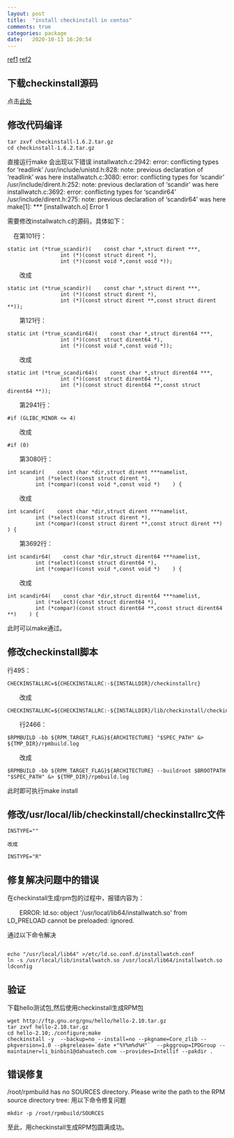 ```yaml
---
layout: post
title:  "install checkinstall in centos"
comments: true
categories: package
date:   2020-10-13 16:20:54
---
```


[ref1](https://www.cnblogs.com/moceanliu/p/4933263.html)
[ref2](https://serverfault.com/questions/152704/checkinstall-failed-with-root-rpmbuild-has-no-source-directory)

## 下载checkinstall源码
点击[此处](https://asic-linux.com.mx/~izto/checkinstall/)

## 修改代码编译
```
tar zxvf checkinstall-1.6.2.tar.gz
cd checkinstall-1.6.2.tar.gz
``` 

直接运行make 会出现以下错误
installwatch.c:2942: error: conflicting types for ‘readlink’
/usr/include/unistd.h:828: note: previous declaration of ‘readlink’ was here
installwatch.c:3080: error: conflicting types for ‘scandir’
/usr/include/dirent.h:252: note: previous declaration of ‘scandir’ was here
installwatch.c:3692: error: conflicting types for ‘scandir64’
/usr/include/dirent.h:275: note: previous declaration of ‘scandir64’ was here
make[1]: *** [installwatch.o] Error 1

需要修改installwatch.c的源码，具体如下：

　在第101行：

```
static int (*true_scandir)(    const char *,struct dirent ***,
                 int (*)(const struct dirent *),
                 int (*)(const void *,const void *));
```
　　改成

```
static int (*true_scandir)(    const char *,struct dirent ***,
                 int (*)(const struct dirent *),
                 int (*)(const struct dirent **,const struct dirent **));
```

　　第121行：

```
static int (*true_scandir64)(    const char *,struct dirent64 ***,
                 int (*)(const struct dirent64 *),
                 int (*)(const void *,const void *));
```
　　改成

```
static int (*true_scandir64)(    const char *,struct dirent64 ***,
                 int (*)(const struct dirent64 *),
                 int (*)(const struct dirent64 **,const struct dirent64 **));
```

　　第2941行：

```
#if (GLIBC_MINOR <= 4)
```
　　改成

```
#if (0)
```

　　第3080行：

```
int scandir(    const char *dir,struct dirent ***namelist,
         int (*select)(const struct dirent *),
         int (*compar)(const void *,const void *)    ) {
```
　　改成

```
int scandir(    const char *dir,struct dirent ***namelist,
         int (*select)(const struct dirent *),
         int (*compar)(const struct dirent **,const struct dirent **)    ) {
```

　　第3692行：

```
int scandir64(    const char *dir,struct dirent64 ***namelist,
         int (*select)(const struct dirent64 *),
         int (*compar)(const void *,const void *)    ) {
```
　　改成

```
int scandir64(    const char *dir,struct dirent64 ***namelist,
         int (*select)(const struct dirent64 *),
         int (*compar)(const struct dirent64 **,const struct dirent64 **)    ) {
```

此时可以make通过。

## 修改checkinstall脚本
行495：

```
CHECKINSTALLRC=${CHECKINSTALLRC:-${INSTALLDIR}/checkinstallrc}
```
　　改成

```
CHECKINSTALLRC=${CHECKINSTALLRC:-${INSTALLDIR}/lib/checkinstall/checkinstallrc}
```
　　行2466：

```
$RPMBUILD -bb ${RPM_TARGET_FLAG}${ARCHITECTURE} "$SPEC_PATH" &> ${TMP_DIR}/rpmbuild.log
```
　　改成
```
$RPMBUILD -bb ${RPM_TARGET_FLAG}${ARCHITECTURE} --buildroot $BROOTPATH "$SPEC_PATH" &> ${TMP_DIR}/rpmbuild.log
```
此时即可执行make install

## 修改/usr/local/lib/checkinstall/checkinstallrc文件
```
INSTYPE=""
```
	改成
```
INSTYPE="R"
```

## 修复解决问题中的错误
在checkinstall生成rpm包的过程中，报错内容为：

　　ERROR: ld.so: object '/usr/local/lib64/installwatch.so' from LD_PRELOAD cannot be preloaded: ignored.

通过以下命令解决
```

echo "/usr/local/lib64" >/etc/ld.so.conf.d/installwatch.conf
ln -s /usr/local/lib/installwatch.so /usr/local/lib64/installwatch.so
ldconfig
```

## 验证
下载hello测试包,然后使用checkinstall生成RPM包
```
wget http://ftp.gnu.org/gnu/hello/hello-2.10.tar.gz
tar zxvf hello-2.10.tar.gz
cd hello-2.10;./configure;make
checkinstall -y  --backup=no --install=no --pkgname=Core_zlib --pkgversion=1.0 --pkgrelease=`date +"%Y%m%d%H"`  --pkggroup=IPDGroup --maintainer=li_binbin1@dahuatech.com --provides=Intellif --pakdir .
```

## 错误修复
/root/rpmbuild has no SOURCES directory. Please write the path to
the RPM source directory tree:
用以下命令修复问题

```
mkdir -p /root/rpmbuild/SOURCES
```

至此，用checkinstall生成RPM包圆满成功。
